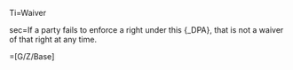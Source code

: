 Ti=Waiver

sec=If a party fails to enforce a right under this {_DPA}, that is not a waiver of that right at any time.

=[G/Z/Base]
